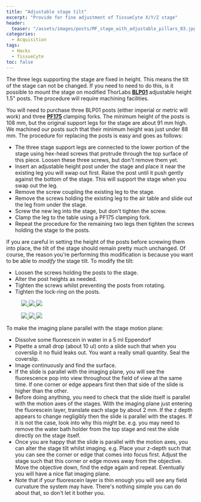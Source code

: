 ```yaml
---
title: "Adjustable stage tilt"
excerpt: "Provide for fine adjustment of TissueCyte X/Y/Z stage"
header:
  teaser: "/assets/images/posts/MF_stage_with_adjustable_pillars_03.jpg"
categories:
  - Acquisition
tags: 
  - Hacks
  - TissueCyte
toc: false
---
```

 
The three legs supporting the stage are fixed in height. 
This means the tilt of the stage can not be changed. 
If you need to need to do this, is it possible to mount the stage on modified ThorLabs [**BLP01**](https://www.thorlabs.com/newgrouppage9.cfm?objectgroup_ID=1740&pn=BLP01) adjustable height 1.5" posts. 
The procedure will require machining facilities.

You will need to purchase three BLP01 posts (either imperial or metric will work) and three [**PF175**](https://www.thorlabs.com/thorproduct.cfm?partnumber=PF175) clamping forks. The minimum height of the posts is 108 mm, but the original support legs for the stage are about 91 mm high. We machined our posts such that their minimum height was just under 88 mm. The procedure for replacing the posts is easy and goes as follows:

- The three stage support legs are connected to the lower portion of the stage using hex-head screws that protrude through the top surface of this piece. Loosen these three screws, but don't remove them yet.
- Insert an adjustable height post under the stage and place it near the existing leg you will swap out first. Raise the post until it push gently against the bottom of the stage. This will support the stage when you swap out the leg. 
- Remove the screw coupling the existing leg to the stage. 
- Remove the screws holding the existing leg to the air table and slide out the leg from under the stage. 
- Screw the new leg into the stage, but don't tighten the screw. 
- Clamp the leg to the table using a PF175 clamping fork. 
- Repeat the procedure for the remaining two legs then tighten the screws holding the stage to the posts. 

If you are careful in setting the height of the posts before screwing them into place, the tilt of the stage should remain pretty much unchanged. Of course, the reason you're performing this modification is because you want to be able to *modify* the stage tilt. To modify the tilt:

- Loosen the screws holding the posts to the stage. 
- Alter the post heights as needed. 
- Tighten the screws whilst preventing the posts from rotating.
- Tighten the lock-ring on the posts. 

<figure class="third">
<a href="https://sainsburywellcomecentre.github.io/OpenSerialSection/assets/images/posts/MF_stage_with_adjustable_pillars_01.jpg"> <img src="https://sainsburywellcomecentre.github.io/OpenSerialSection/assets/images/posts/MF_stage_with_adjustable_pillars_01.jpg"> </a>
<a href="https://sainsburywellcomecentre.github.io/OpenSerialSection/assets/images/posts/MF_stage_with_adjustable_pillars_02.jpg"> <img src="https://sainsburywellcomecentre.github.io/OpenSerialSection/assets/images/posts/MF_stage_with_adjustable_pillars_02.jpg"> </a>
<a href="https://sainsburywellcomecentre.github.io/OpenSerialSection/assets/images/posts/MF_stage_with_adjustable_pillars_03.jpg"> <img src="https://sainsburywellcomecentre.github.io/OpenSerialSection/assets/images/posts/MF_stage_with_adjustable_pillars_03.jpg"> </a>
</figure>

<figure class="third">
<a href="{{ site.baseurl }}/assets/images/posts/MF_stage_with_adjustable_pillars_01.jpg"> <img src="{{ site.baseurl }}/assets/images/posts/MF_stage_with_adjustable_pillars_01.jpg"> </a>
<a href="{{ site.baseurl }}/assets/images/posts/MF_stage_with_adjustable_pillars_02.jpg"> <img src="{{ site.baseurl }}/assets/images/posts/MF_stage_with_adjustable_pillars_02.jpg"> </a>
<a href="{{ site.baseurl }}/assets/images/posts/MF_stage_with_adjustable_pillars_03.jpg"> <img src="{{ site.baseurl }}/assets/images/posts/MF_stage_with_adjustable_pillars_03.jpg"> </a>
</figure>

To make the imaging plane parallel with the stage motion plane:
- Dissolve some fluorescein in water in a 5 ml Eppendorf
- Pipette a small drop (about 10 ul) onto a slide such that when you coverslip it no fluid leaks out. 
You want a really small quantity. Seal the coverslip. 
- Image continuously and find the surface. 
- If the slide is parallel with the imaging plane, you will see the fluorescence pop into view throughout the field of view at the same time. If one corner or edge appears first then that side of the slide is higher than the other. 
- Before doing anything, you need to check that the slide itself is parallel with the motion axes of the stages. With the imaging plane just entering the fluorescein layer, translate each stage by about 2 mm. If the z depth appears to change negligibly then the slide is parallel with the stages. If it is not the case, look into why this might be. e.g. you may need to remove the water bath holder from the top stage and rest the slide directly on the stage itself. 
- Once you are happy that the slide is parallel with the motion axes, you can alter the stage tilt whilst imaging. e.g. Place your z-depth such that you can see the corner or edge that comes into focus first. Adjust the stage such that this corner or edge moves away from the objective. Move the objective down, find the edge again and repeat. Eventually you will have a nice flat imaging plane. 
- Note that if your fluorescein layer is thin enough you will see any field curvature the system may have. There's nothing simple you can do about that, so don't let it bother you. 

